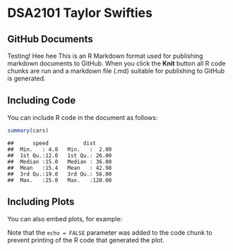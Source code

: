 DSA2101 Taylor Swifties
================

## GitHub Documents

Testing! Hee hee This is an R Markdown format used for publishing
markdown documents to GitHub. When you click the **Knit** button all R
code chunks are run and a markdown file (.md) suitable for publishing to
GitHub is generated.

## Including Code

You can include R code in the document as follows:

``` r
summary(cars)
```

    ##      speed           dist       
    ##  Min.   : 4.0   Min.   :  2.00  
    ##  1st Qu.:12.0   1st Qu.: 26.00  
    ##  Median :15.0   Median : 36.00  
    ##  Mean   :15.4   Mean   : 42.98  
    ##  3rd Qu.:19.0   3rd Qu.: 56.00  
    ##  Max.   :25.0   Max.   :120.00

## Including Plots

You can also embed plots, for example:

Note that the `echo = FALSE` parameter was added to the code chunk to
prevent printing of the R code that generated the plot.
